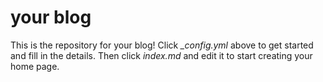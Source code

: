 # your blog

This is the repository for your blog! Click *_config.yml* above to get started and fill in the details. Then click *index.md* and edit it to start creating your home page.
